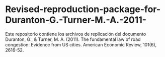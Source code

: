 # Revised-reproduction-package-for-Duranton-G.-Turner-M.-A.-2011-
Este repositorio contiene los archivos de replicación del documento Duranton, G., &amp; Turner, M. A. (2011). The fundamental law of road congestion: Evidence from US cities. American Economic Review, 101(6), 2616-52.
